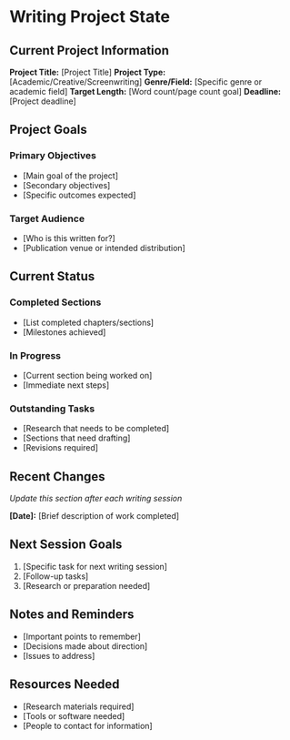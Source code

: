 # Writing Project State

## Current Project Information

**Project Title:** [Project Title]
**Project Type:** [Academic/Creative/Screenwriting]
**Genre/Field:** [Specific genre or academic field]
**Target Length:** [Word count/page count goal]
**Deadline:** [Project deadline]

## Project Goals

### Primary Objectives
- [Main goal of the project]
- [Secondary objectives]
- [Specific outcomes expected]

### Target Audience
- [Who is this written for?]
- [Publication venue or intended distribution]

## Current Status

### Completed Sections
- [List completed chapters/sections]
- [Milestones achieved]

### In Progress
- [Current section being worked on]
- [Immediate next steps]

### Outstanding Tasks
- [Research that needs to be completed]
- [Sections that need drafting]
- [Revisions required]

## Recent Changes
*Update this section after each writing session*

**[Date]:** [Brief description of work completed]

## Next Session Goals
1. [Specific task for next writing session]
2. [Follow-up tasks]
3. [Research or preparation needed]

## Notes and Reminders
- [Important points to remember]
- [Decisions made about direction]
- [Issues to address]

## Resources Needed
- [Research materials required]
- [Tools or software needed]
- [People to contact for information]
